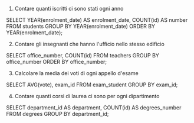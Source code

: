 1. Contare quanti iscritti ci sono stati ogni anno

SELECT YEAR(enrolment_date) AS enrolment_date, COUNT(id) AS number
FROM students
GROUP BY YEAR(enrolment_date)
ORDER BY YEAR(enrolment_date);

2. Contare gli insegnanti che hanno l'ufficio nello stesso edificio

SELECT office_number, COUNT(id)
FROM teachers
GROUP BY office_number
ORDER BY office_number;

3. Calcolare la media dei voti di ogni appello d'esame

SELECT AVG(vote), exam_id
FROM exam_student
GROUP BY exam_id;

4. Contare quanti corsi di laurea ci sono per ogni dipartimento

SELECT department_id AS department, COUNT(id) AS degrees_number
FROM degrees
GROUP BY department_id;